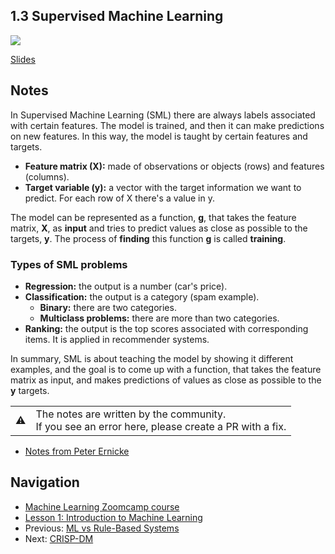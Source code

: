 ## 1.3 Supervised Machine Learning

<a href="https://www.youtube.com/watch?v=j9kcEuGcC2Y&list=PL3MmuxUbc_hIhxl5Ji8t4O6lPAOpHaCLR&index=4"><img src="images/thumbnail-1-03.jpg"></a>

[Slides](https://www.slideshare.net/AlexeyGrigorev/ml-zoomcamp-13-supervised-machine-learning)


## Notes

In Supervised Machine Learning (SML) there are always labels associated with certain features.
The model is trained, and then it can make predictions on new features. In this way, the model
is taught by certain features and targets. 

* **Feature matrix (X):** made of observations or objects (rows) and features (columns).
* **Target variable (y):** a vector with the target information we want to predict. For each row of X there's a value in y.


The model can be represented as a function, **g**, that takes the feature matrix, **X**, as **input** and tries to predict values as close as possible to the targets, **y**. The process of **finding** this function **g** is called **training**.

### Types of SML problems 

* **Regression:** the output is a number (car's price).
* **Classification:** the output is a category (spam example). 
	* **Binary:** there are two categories. 
	* **Multiclass problems:** there are more than two categories. 
* **Ranking:** the output is the top scores associated with corresponding items. It is applied in recommender systems. 

In summary, SML is about teaching the model by showing it different examples, and the goal is to come up with a function, that takes the feature matrix as input, and makes predictions of values as close as possible to the **y** targets. 



<table>
   <tr>
      <td>⚠️</td>
      <td>
         The notes are written by the community. <br>
         If you see an error here, please create a PR with a fix.
      </td>
   </tr>
</table>

* [Notes from Peter Ernicke](https://knowmledge.com/2023/09/11/ml-zoomcamp-2023-introduction-to-machine-learning-part-3/)

## Navigation

* [Machine Learning Zoomcamp course](../)
* [Lesson 1: Introduction to Machine Learning](./)
* Previous: [ML vs Rule-Based Systems](02-ml-vs-rules.md)
* Next: [CRISP-DM](04-crisp-dm.md)
